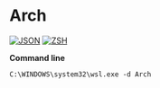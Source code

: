 # Arch

[![JSON](https://img.shields.io/badge/Arch-2C333E?style=flat-square&logo=archlinux&logoColor=168eca)](https://)
[![ZSH](https://img.shields.io/badge/zsh-2C333E?style=flat-square&logo=gnubash)](https://)

**Command line**

```
C:\WINDOWS\system32\wsl.exe -d Arch
```